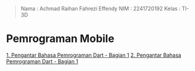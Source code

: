 > Nama : Achmad Raihan Fahrezi Effendy
> NIM : 2241720192
> Kelas : TI-3D

# Pemrograman Mobile
 [1. Pengantar Bahasa Pemrograman Dart - Bagian 1](/week_2)
 [2. Pengantar Bahasa Pemrograman Dart - Bagian 1](/week_3)
